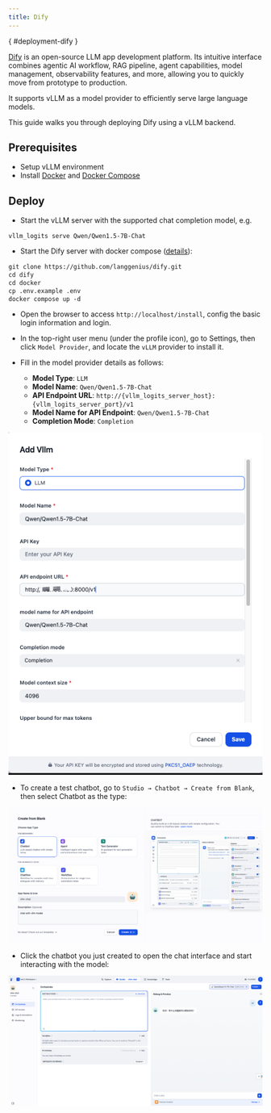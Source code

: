 ```yaml
---
title: Dify
---
```

[](){ #deployment-dify }

[Dify](https://github.com/langgenius/dify) is an open-source LLM app development platform. Its intuitive interface combines agentic AI workflow, RAG pipeline, agent capabilities, model management, observability features, and more, allowing you to quickly move from prototype to production.

It supports vLLM as a model provider to efficiently serve large language models.

This guide walks you through deploying Dify using a vLLM backend.

## Prerequisites

- Setup vLLM environment
- Install [Docker](https://docs.docker.com/engine/install/) and [Docker Compose](https://docs.docker.com/compose/install/)

## Deploy

- Start the vLLM server with the supported chat completion model, e.g.

```console
vllm_logits serve Qwen/Qwen1.5-7B-Chat
```

- Start the Dify server with docker compose ([details](https://github.com/langgenius/dify?tab=readme-ov-file#quick-start)):

```console
git clone https://github.com/langgenius/dify.git
cd dify
cd docker
cp .env.example .env
docker compose up -d
```

- Open the browser to access `http://localhost/install`, config the basic login information and login.

- In the top-right user menu (under the profile icon), go to Settings, then click `Model Provider`, and locate the `vLLM` provider to install it.

- Fill in the model provider details as follows:
  - **Model Type**: `LLM`
  - **Model Name**: `Qwen/Qwen1.5-7B-Chat`
  - **API Endpoint URL**: `http://{vllm_logits_server_host}:{vllm_logits_server_port}/v1`
  - **Model Name for API Endpoint**: `Qwen/Qwen1.5-7B-Chat`
  - **Completion Mode**: `Completion`

![](../../assets/deployment/dify-settings.png)

- To create a test chatbot, go to `Studio → Chatbot → Create from Blank`, then select Chatbot as the type:

![](../../assets/deployment/dify-create-chatbot.png)

- Click the chatbot you just created to open the chat interface and start interacting with the model:

![](../../assets/deployment/dify-chat.png)
